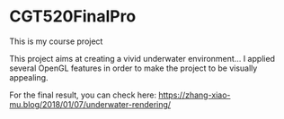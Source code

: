 # CGT520FinalPro
This is my course project

This project aims at creating a vivid underwater environment... I applied several OpenGL features in order to make the project to be visually appealing. 

For the final result, you can check here: https://zhang-xiao-mu.blog/2018/01/07/underwater-rendering/
